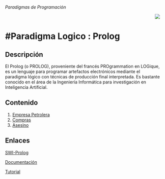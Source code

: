 *Paradigmas de Programación*<p align="right"><img src="http://www.swi-prolog.org/icons/swipl.png" ></P>

#Paradigma Logico : Prolog
==========================




## Descripción
El Prolog (o PROLOG), proveniente del francés PROgrammation en LOGique, es un lenguaje para programar artefactos electrónicos mediante el paradigma lógico con técnicas de producción final interpretada. Es bastante conocido en el área de la Ingeniería Informática para investigación en Inteligencia Artificial.

## Contenido

1. [Empresa Petrolera](https://github.com/JuanBono/Prolog/blob/master/empresaPetrolera.pl)
2. [Compras](https://github.com/JuanBono/Prolog/blob/master/compras.pl)
3. [Asesino](https://github.com/JuanBono/Prolog/blob/master/asesino.pl)


## Enlaces

[SWI-Prolog](http://www.swi-prolog.org/)

[Documentación](http://www.swi-prolog.org/pldoc/doc_for?object=manual)

[Tutorial](http://www.learnprolognow.org/index.php)
